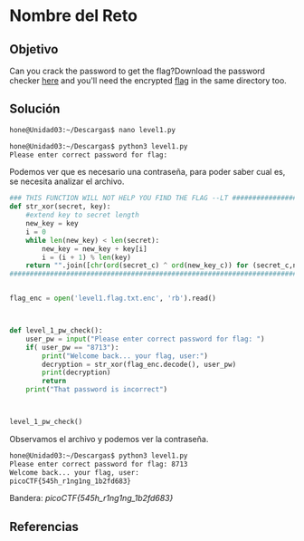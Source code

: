 # Nombre del Reto
## Objetivo
Can you crack the password to get the flag?Download the password checker [here](https://artifacts.picoctf.net/c/53/level1.py) and you'll need the encrypted [flag](https://artifacts.picoctf.net/c/53/level1.flag.txt.enc) in the same directory too.

## Solución 
```bash
hone@Unidad03:~/Descargas$ nano level1.py
```

```bash
hone@Unidad03:~/Descargas$ python3 level1.py 
Please enter correct password for flag: 
```
Podemos ver que es necesario una contraseña, para poder saber cual es, se necesita  analizar el archivo.

```python
### THIS FUNCTION WILL NOT HELP YOU FIND THE FLAG --LT ########################
def str_xor(secret, key):
    #extend key to secret length
    new_key = key
    i = 0
    while len(new_key) < len(secret):
        new_key = new_key + key[i]
        i = (i + 1) % len(key)        
    return "".join([chr(ord(secret_c) ^ ord(new_key_c)) for (secret_c,new_key_c) in zip(secret,new_key)])
###############################################################################


flag_enc = open('level1.flag.txt.enc', 'rb').read()



def level_1_pw_check():
    user_pw = input("Please enter correct password for flag: ")
    if( user_pw == "8713"):
        print("Welcome back... your flag, user:")
        decryption = str_xor(flag_enc.decode(), user_pw)
        print(decryption)
        return
    print("That password is incorrect")



level_1_pw_check()
```
Observamos el archivo y podemos ver la contraseña.

```bash
hone@Unidad03:~/Descargas$ python3 level1.py 
Please enter correct password for flag: 8713             
Welcome back... your flag, user:
picoCTF{545h_r1ng1ng_1b2fd683}
```

Bandera: *picoCTF{545h_r1ng1ng_1b2fd683}*
## Referencias